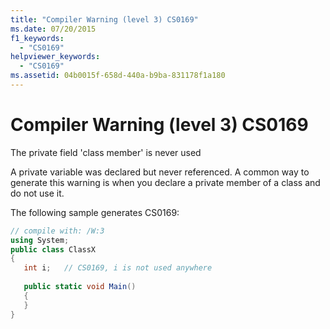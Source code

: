 ```yaml
---
title: "Compiler Warning (level 3) CS0169"
ms.date: 07/20/2015
f1_keywords: 
  - "CS0169"
helpviewer_keywords: 
  - "CS0169"
ms.assetid: 04b0015f-658d-440a-b9ba-831178f1a180
---
```

# Compiler Warning (level 3) CS0169
The private field 'class member' is never used  
  
 A private variable was declared but never referenced. A common way to generate this warning is when you declare a private member of a class and do not use it.  
  
 The following sample generates CS0169:  
  
```csharp  
// compile with: /W:3  
using System;  
public class ClassX  
{  
   int i;   // CS0169, i is not used anywhere  
  
   public static void Main()  
   {  
   }  
}  
```
